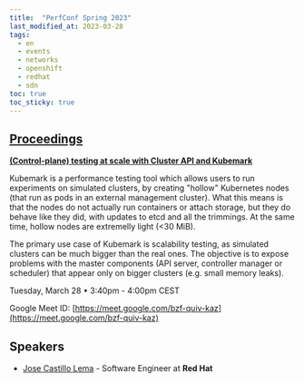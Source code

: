 ```yaml
---
title:  "PerfConf Spring 2023"
last_modified_at: 2023-03-28
tags:
  - en
  - events
  - networks
  - openshift
  - redhat
  - sdn
toc: true
toc_sticky: true
---
```


## [Proceedings](https://perfconfspring2023.sched.com/)

[**(Control-plane) testing at scale with Cluster API and Kubemark**](https://perfconfspring2023.sched.com/event/1JjtY/control-plane-testing-at-scale-with-cluster-api-and-kubemark)

Kubemark is a performance testing tool which allows users to run experiments on simulated clusters, by creating "hollow" Kubernetes nodes (that run as pods in an external management cluster). What this means is that the nodes do not actually run containers or attach storage, but they do behave like they did, with updates to etcd and all the trimmings. At the same time, hollow nodes are extremelly light (<30 MiB).

The primary use case of Kubemark is scalability testing, as simulated clusters can be much bigger than the real ones. The objective is to expose problems with the master components (API server, controller manager or scheduler) that appear only on bigger clusters (e.g. small memory leaks).

Tuesday, March 28 • 3:40pm - 4:00pm CEST

Google Meet ID: [https://meet.google.com/bzf-quiv-kaz](https://meet.google.com/bzf-quiv-kaz)

## Speakers
 - [Jose Castillo Lema](https://perfconfspring2022.sched.com/speaker/jlema) - Software Engineer at **Red Hat**